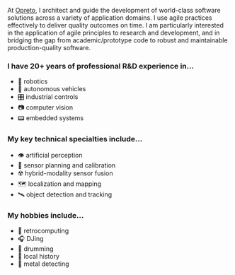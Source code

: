 At [Opreto](https://github.com/opreto), I architect and guide the development of world-class software solutions across a variety of application domains. I use agile practices effectively to deliver quality outcomes on time. I am particularly interested in the application of agile principles to research and development, and in bridging the gap from academic/prototype code to robust and maintainable production-quality software.

### I have 20+ years of professional R&D experience in...

- 🦾 robotics
- 🚙 autonomous vehicles
- 🎛️ industrial controls
- 📷 computer vision
- 📟 embedded systems

### My key technical specialties include...

- 👁️ artificial perception
- 📡 sensor planning and calibration
- ☢️ hybrid-modality sensor fusion
- 🗺️ localization and mapping
- 🛰️ object detection and tracking

### My hobbies include...

- 💾 retrocomputing
- 🎧 DJing
- 🥁 drumming
- 📜 local history
- 🪏 metal detecting
